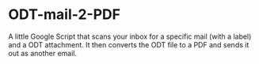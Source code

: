 # ODT-mail-2-PDF
A little Google Script that scans your inbox for a specific mail (with a label) and a ODT attachment. It then converts the ODT file to a PDF and sends it out as another email.
